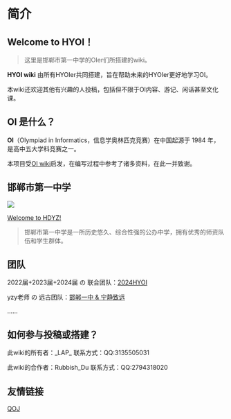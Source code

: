 # 简介

## **Welcome to HYOI！**

> 这里是邯郸市第一中学的OIer们所搭建的wiki。

**HYOI wiki** 由所有HYOIer共同搭建，旨在帮助未来的HYOIer更好地学习OI。

本wiki还欢迎其他有兴趣的人投稿，包括但不限于OI内容、游记、闲话甚至文化课。

## OI 是什么？

**OI**（Olympiad in Informatics，信息学奥林匹克竞赛）在中国起源于 1984 年，是高中五大学科竞赛之一。

本项目受[OI wiki](https://oi-wiki.org/)启发，在编写过程中参考了诸多资料，在此一并致谢。

## 邯郸市第一中学

![](https://cdn.luogu.com.cn/upload/image_hosting/5f7j5dps.png)

[Welcome to HDYZ!](http://221.193.217.146)

> 邯郸市第一中学是一所历史悠久、综合性强的公办中学，拥有优秀的师资队伍和学生群体。

## 团队

2022届+2023届+2024届 の 联合团队：[2024HYOI](https://www.luogu.com.cn/team/74955)

yzy老师 の 远古团队：[邯郸一中 & 宁静致远](https://www.luogu.com.cn/team/36049)

……

## 如何参与投稿或搭建？

此wiki的所有者：\_LAP\_
联系方式：QQ:3135505031

此wiki的合作者：Rubbish_Du
联系方式：QQ:2794318020

## 友情链接

[QOJ](https://qoj.ac/)
